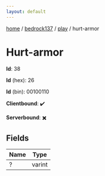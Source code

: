 ```yaml
---
layout: default
---
```


[home](/)  /  [bedrock137](/protocol/bedrock137)  /  [play](/protocol/bedrock137/play)  /  hurt-armor

# Hurt-armor

**Id**: 38

**Id** (hex): 26

**Id** (bin): 00100110

**Clientbound**: ✔️

**Serverbound**: ✖️

## Fields

Name | Type
---|---
? | varint

